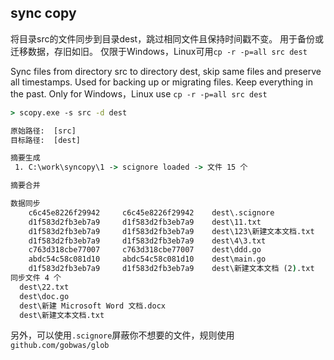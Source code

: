 sync copy
----------------

将目录src的文件同步到目录dest，跳过相同文件且保持时间戳不变。
用于备份或迁移数据，存旧如旧。
仅限于Windows，Linux可用`cp -r -p=all src dest`

Sync files from directory src to directory dest, skip same files and preserve all timestamps.
Used for backing up or migrating files. Keep everything in the past.
Only for Windows，Linux use `cp -r -p=all src dest`


```cmd
> scopy.exe -s src -d dest

原始路径:  [src]
目标路径:  [dest]

摘要生成
 1. C:\work\syncopy\1 -> scignore loaded -> 文件 15 个

摘要合并

数据同步
    c6c45e8226f29942     c6c45e8226f29942    dest\.scignore
    d1f583d2fb3eb7a9     d1f583d2fb3eb7a9    dest\11.txt
    d1f583d2fb3eb7a9     d1f583d2fb3eb7a9    dest\123\新建文本文档.txt
    d1f583d2fb3eb7a9     d1f583d2fb3eb7a9    dest\4\3.txt
    c763d318cbe77007     c763d318cbe77007    dest\ddd.go                             
    abdc54c58c081d10     abdc54c58c081d10    dest\main.go
    d1f583d2fb3eb7a9     d1f583d2fb3eb7a9    dest\新建文本文档 (2).txt
同步文件 4 个
  dest\22.txt
  dest\doc.go
  dest\新建 Microsoft Word 文档.docx
  dest\新建文本文档.txt

```

另外，可以使用`.scignore`屏蔽你不想要的文件，规则使用`github.com/gobwas/glob`
